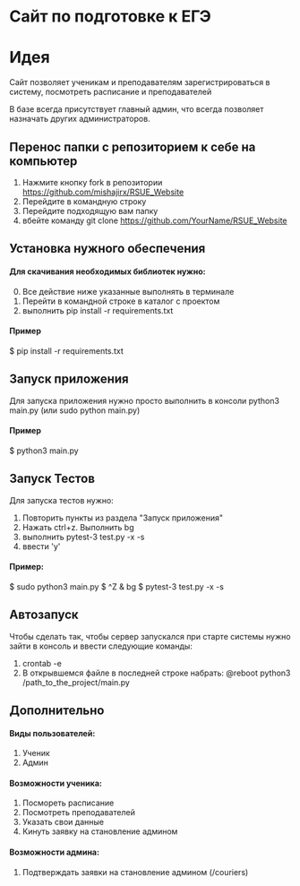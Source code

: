 # Сайт по подготовке к ЕГЭ #
# Идея #
Сайт позволяет ученикам и преподавателям зарегистрироваться в систему, посмотреть расписание и преподавателей

В базе всегда присутствует главный админ, что всегда позволяет назначать других администраторов.

## Перенос папки с репозиторием к себе на компьютер ##
1. Нажмите кнопку fork в репозитории https://github.com/mishajirx/RSUE_Website
2. Перейдите в командную строку
3. Перейдите подходящую вам папку
4. вбейте команду git clone  https://github.com/YourName/RSUE_Website

## Установка нужного обеспечения ##
#### Для скачивания необходимых библиотек нужно: ####
0. Все действие ниже указанные выполнять в терминале
1. Перейти в командной строке в каталог с проектом
2. выполнить pip install -r requirements.txt
#### Пример ####
$ pip install -r requirements.txt
## Запуск приложения ##
Для запуска приложения нужно просто выполнить в консоли
python3 main.py (или sudo python main.py)
#### Пример #### 
$ python3 main.py

## Запуск Тестов ##
Для запуска тестов нужно:
1. Повторить пункты из раздела "Запуск приложения"
2. Нажать ctrl+z. Выполнить bg
3. выполнить pytest-3 test.py -x -s
4. ввести 'y'
#### Пример: ####
$ sudo python3 main.py
$ ^Z
& bg
$ pytest-3 test.py -x -s

## Автозапуск ##
Чтобы сделать так, чтобы сервер запускался при старте 
системы нужно зайти в консоль и ввести следующие команды:
1. crontab -e
2. В открывшемся файле в последней строке набрать:
   @reboot python3 /path_to_the_project/main.py

## Дополнительно
#### Виды пользователей:
1. Ученик
2. Админ
#### Возможности ученика:
1. Посмореть расписание
2. Посмотреть преподавателей
3. Указать свои данные
4. Кинуть заявку на становление админом
#### Возможности админа:
1. Подтверждать заявки на становление админом (/couriers)
